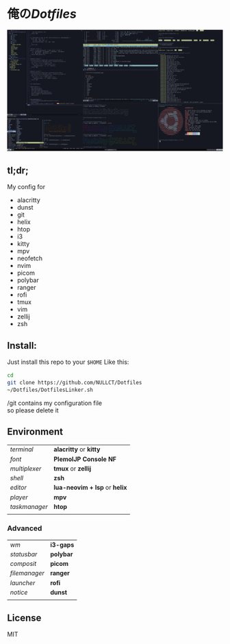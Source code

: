 # 俺の*Dotfiles*

![ScreenShot](Screenshot.png)

## tl;dr;
My config for
- alacritty
- dunst
- git
- helix
- htop
- i3
- kitty
- mpv
- neofetch
- nvim
- picom
- polybar
- ranger
- rofi
- tmux
- vim
- zellij
- zsh

## Install:
Just install this repo to your `$HOME`
Like this:
``` bash
cd
git clone https://github.com/NULLCT/Dotfiles
~/Dotfiles/DotfilesLinker.sh
```
/git contains my configuration file  
so please delete it

## Environment
|||
|-|-|
| *terminal* | **alacritty** or **kitty** |
| *font* | **PlemolJP Console NF** |
| *multiplexer* | **tmux** or **zellij** |
| *shell* | **zsh** |
| *editor* | **lua-neovim + lsp** or **helix** |
| *player* | **mpv** |
| *taskmanager* | **htop** |
|||

### Advanced
|||
|-|-|
| *wm* | **i3-gaps** |
| *statusbar* | **polybar**  |
| *composit* | **picom**  |
| *filemanager* | **ranger**  |
| *launcher* | **rofi**  |
| *notice* | **dunst**  |
|||

## License
MIT
